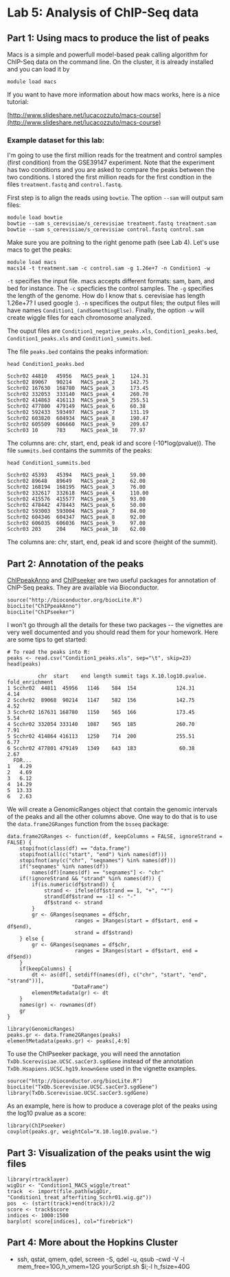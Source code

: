 # Lab 5: Analysis of ChIP-Seq data

## Part 1: Using macs to produce the list of peaks

Macs is a simple and powerfull model-based peak calling algorithm for ChIP-Seq data on the command line. On the cluster, it is already installed and you can load it by

    module load macs
    
If you want to have more information about how macs works, here is a nice tutorial:

[http://www.slideshare.net/lucacozzuto/macs-course](http://www.slideshare.net/lucacozzuto/macs-course)

### Example dataset for this lab:

I'm going to use the first million reads for the treatment and control samples (first condition) from the GSE39147 experiment. Note that the experiment has two conditions and you are asked to compare the peaks between the two conditions. I stored the first million reads for the first condtion in the files `treatment.fastq` and `control.fastq`.    

First step is to align the reads using `bowtie`. The option `--sam` will output sam files:

    module load bowtie
    bowtie --sam s_cerevisiae/s_cerevisiae treatment.fastq treatment.sam 
    bowtie --sam s_cerevisiae/s_cerevisiae control.fastq control.sam 
    
Make sure you are poitning to the right genome path (see Lab 4). Let's use macs to get the peaks:

    module load macs
    macs14 -t treatment.sam -c control.sam -g 1.26e+7 -n Condition1 -w

`-t` specifies the input file. macs accepts different formats: sam, bam, and bed for instance. The `-c` specficies the control samples. The `-g` specifies the length of the genome. How do I know that s. cerevisiae has length 1.26e+7? I used google :). `-n` specifices the output files; the output files will have names `Condition1_(andSomethingElse)`. Finally, the option `-w` will create wiggle files for each chromosome analyzed. 

The ouput files are `Condition1_negative_peaks.xls`, `Condition1_peaks.bed`, `Condition1_peaks.xls` and `Condition1_summits.bed`.

The file `peaks.bed` contains the peaks information:

    head Condition1_peaks.bed
    
    Scchr02 44810   45956   MACS_peak_1     124.31
    Scchr02 89067   90214   MACS_peak_2     142.75
    Scchr02 167630  168780  MACS_peak_3     173.45
    Scchr02 332053  333140  MACS_peak_4     260.70
    Scchr02 414863  416113  MACS_peak_5     255.51
    Scchr02 477800  479149  MACS_peak_6     60.38
    Scchr02 592433  593497  MACS_peak_7     131.19
    Scchr02 603820  604934  MACS_peak_8     190.47
    Scchr02 605509  606660  MACS_peak_9     209.67
    Scchr03 10      783     MACS_peak_10    77.97

The columns are: chr, start, end, peak id and score (-10*log(pvalue)). The file `summits.bed` contains the summits of the peaks:

    head Condition1_summits.bed
    
    Scchr02 45393   45394   MACS_peak_1     59.00
    Scchr02 89648   89649   MACS_peak_2     62.00
    Scchr02 168194  168195  MACS_peak_3     76.00
    Scchr02 332617  332618  MACS_peak_4     110.00
    Scchr02 415576  415577  MACS_peak_5     93.00
    Scchr02 478442  478443  MACS_peak_6     50.00
    Scchr02 593003  593004  MACS_peak_7     84.00
    Scchr02 604346  604347  MACS_peak_8     92.00
    Scchr02 606035  606036  MACS_peak_9     97.00
    Scchr03 203     204     MACS_peak_10    62.00
    
The columns are: chr, start, end, peak id and score (height of the summit). 
    
## Part 2: Annotation of the peaks

[ChIPpeakAnno](http://www.bioconductor.org/packages/release/bioc/html/ChIPpeakAnno.html) and [ChIPseeker](http://www.bioconductor.org/packages/release/bioc/html/ChIPseeker.html) are two useful packages for annotation of ChIP-Seq peaks. They are available via Bioconductor.

    source("http://bioconductor.org/biocLite.R")
    biocLite("ChIPpeakAnno")
    biocLite("ChIPseeker")

I won't go through all the details for these two packages -- the vignettes are very well documented and you should read them for your homework. Here are some tips to get started:
    
    # To read the peaks into R:
    peaks <- read.csv("Condition1_peaks.xls", sep="\t", skip=23)
    head(peaks)
    
              chr  start    end length summit tags X.10.log10.pvalue. fold_enrichment
    1 Scchr02  44811  45956   1146    584  154             124.31            4.14
    2 Scchr02  89068  90214   1147    582  156             142.75            4.52
    3 Scchr02 167631 168780   1150    565  166             173.45            5.54
    4 Scchr02 332054 333140   1087    565  185             260.70            7.91
    5 Scchr02 414864 416113   1250    714  200             255.51            6.77
    6 Scchr02 477801 479149   1349    643  183              60.38            2.67
      FDR...
    1   4.29
    2   4.69
    3   6.12
    4  14.29
    5  13.33
    6   2.63
    
We will create a GenomicRanges object that contain the genomic intervals of the peaks and all the other columns above. One way to do that is to use the `data.frame2GRanges` function from the `bsseq` package:

    data.frame2GRanges <- function(df, keepColumns = FALSE, ignoreStrand = FALSE) {
        stopifnot(class(df) == "data.frame")
        stopifnot(all(c("start", "end") %in% names(df)))
        stopifnot(any(c("chr", "seqnames") %in% names(df)))
        if("seqnames" %in% names(df))
            names(df)[names(df) == "seqnames"] <- "chr"
        if(!ignoreStrand && "strand" %in% names(df)) {
            if(is.numeric(df$strand)) {
                strand <- ifelse(df$strand == 1, "+", "*")
                strand[df$strand == -1] <- "-"
                df$strand <- strand
            }
            gr <- GRanges(seqnames = df$chr,
                          ranges = IRanges(start = df$start, end = df$end),
                          strand = df$strand)
        } else {
            gr <- GRanges(seqnames = df$chr,
                          ranges = IRanges(start = df$start, end = df$end))
        }
        if(keepColumns) {
            dt <- as(df[, setdiff(names(df), c("chr", "start", "end", "strand"))],
                         "DataFrame")
            elementMetadata(gr) <- dt
        }
        names(gr) <- rownames(df)
        gr
    }

    library(GenomicRanges)
    peaks.gr <- data.frame2GRanges(peaks)
    elementMetadata(peaks.gr) <- peaks[,4:9]
    
To use the ChIPseeker package, you will need the annotation `TxDb.Scerevisiae.UCSC.sacCer3.sgdGene` instead of the annotation `TxDb.Hsapiens.UCSC.hg19.knownGene` used in the vignette examples. 

    source("http://bioconductor.org/biocLite.R")
    biocLite("TxDb.Scerevisiae.UCSC.sacCer3.sgdGene")
    library(TxDb.Scerevisiae.UCSC.sacCer3.sgdGene)
    
As an example, here is how to produce a coverage plot of the peaks using the log10 pvalue as a score:
    
    library(ChIPseeker)
    covplot(peaks.gr, weightCol="X.10.log10.pvalue.")

## Part 3: Visualization of the peaks usint the wig files

    library(rtracklayer)
    wigDir <- "Condition1_MACS_wiggle/treat"
    track  <- import(file.path(wigDir, "Condition1_treat_afterfiting_Scchr01.wig.gz"))
    pos  <- (start(track)+end(track))/2
    score <- track$score
    indices <- 1000:1500
    barplot( score[indices], col="firebrick")

## Part 4: More about the Hopkins Cluster

- ssh, qstat, qmem, qdel, screen -S, qdel -u, qsub -cwd -V -l mem_free=10G,h_vmem=12G yourScript.sh $i;-l h_fsize=40G

